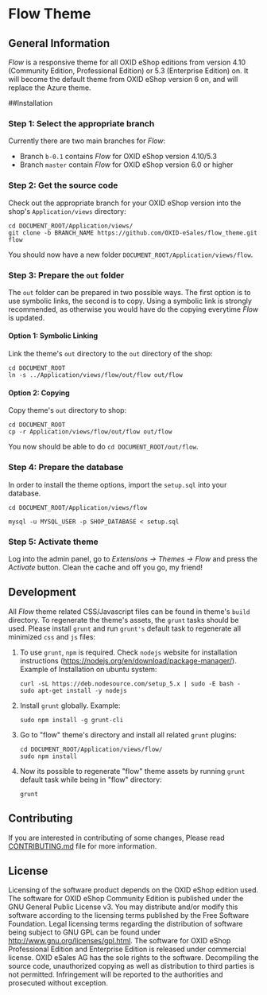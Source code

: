 # Flow Theme

## General Information

*Flow* is a responsive theme for all OXID eShop editions from version 4.10 (Community Edition, Professional Edition) or 5.3 (Enterprise Edition) on. It will become the default theme from OXID eShop version 6 on, and will replace the Azure theme.


##Installation

### Step 1: Select the appropriate branch

Currently there are two main branches for *Flow*:

* Branch ``b-0.1`` contains *Flow* for OXID eShop version 4.10/5.3
* Branch ``master`` contain *Flow* for OXID eShop version 6.0 or higher

### Step 2: Get the source code

Check out the appropriate branch for your OXID eShop version into the shop's ``Application/views`` directory:

```
cd DOCUMENT_ROOT/Application/views/
git clone -b BRANCH_NAME https://github.com/OXID-eSales/flow_theme.git flow
```

You should now have a new folder ``DOCUMENT_ROOT/Application/views/flow``.

### Step 3: Prepare the ``out`` folder

The ``out`` folder can be prepared in two possible ways. The first option is to use symbolic links, the second is to copy. Using a symbolic link is strongly recommended, as otherwise you would have do the copying everytime *Flow* is updated.

#### Option 1: Symbolic Linking

Link the theme's ``out`` directory to the ``out`` directory of the shop:

```
cd DOCUMENT_ROOT
ln -s ../Application/views/flow/out/flow out/flow
```

#### Option 2: Copying

Copy theme's ``out`` directory to shop:

```
cd DOCUMENT_ROOT
cp -r Application/views/flow/out/flow out/flow
```

You now should be able to do ``cd DOCUMENT_ROOT/out/flow``.

### Step 4: Prepare the database

In order to install the theme options, import the ``setup.sql`` into your database.


``cd DOCUMENT_ROOT/Application/views/flow``

``mysql -u MYSQL_USER -p SHOP_DATABASE < setup.sql``

### Step 5: Activate theme 

Log into the admin panel, go to *Extensions → Themes → Flow* and press the *Activate* button. Clean the cache and off you go, my friend!

## Development

All *Flow* theme related CSS/Javascript files can be found in theme's ``build`` directory. To regenerate the theme's assets, the ``grunt`` tasks should be used. Please install ``grunt`` and run ``grunt's`` default task to regenerate all minimized ``css`` and ``js`` files:

1. To use ``grunt``, ``npm`` is required. Check ``nodejs`` website for installation
instructions (https://nodejs.org/en/download/package-manager/). Example of
Installation on ubuntu system:

	```
	curl -sL https://deb.nodesource.com/setup_5.x | sudo -E bash -
	sudo apt-get install -y nodejs
	```

2. Install ``grunt`` globally. Example:

	```
    sudo npm install -g grunt-cli
    ```

3. Go to "flow" theme's directory and install all related ``grunt`` plugins:

	```
    cd DOCUMENT_ROOT/Application/views/flow/
    sudo npm install
    ```

4. Now its possible to regenerate "flow" theme assets by running ``grunt`` default
task while being in "flow" directory:

	```
	grunt
	```

## Contributing

If you are interested in contributing of some changes, Please read [CONTRIBUTING.md](CONTRIBUTING.md) file for more information.

## License

Licensing of the software product depends on the OXID eShop edition used. The software for OXID eShop Community Edition is published under the GNU General Public License v3. You may distribute and/or modify this software according to the licensing terms published by the Free Software Foundation. Legal licensing terms regarding the distribution of software being subject to GNU GPL can be found under http://www.gnu.org/licenses/gpl.html. The software for OXID eShop Professional Edition and Enterprise Edition is released under commercial license. OXID eSales AG has the sole rights to the software. Decompiling the source code, unauthorized copying as well as distribution to third parties is not permitted. Infringement will be reported to the authorities and prosecuted without exception.
